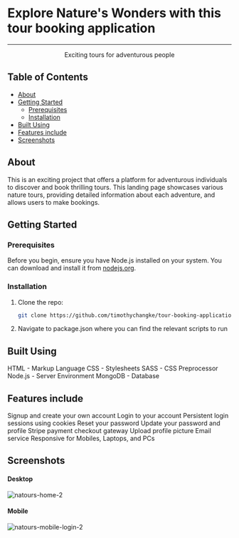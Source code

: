 # Explore Nature's Wonders with this tour booking application

---

<p align="center"> Exciting tours for adventurous people
    <br> 
</p>

## Table of Contents
- [About](#about)
- [Getting Started](#getting-started)
  - [Prerequisites](#prerequisites)
  - [Installation](#installation)
- [Built Using](#built-using)
- [Features include](#features)
- [Screenshots](#screenshots)


## About

This is an exciting project that offers a platform for adventurous individuals to discover and book thrilling tours. This landing page showcases various nature tours, providing detailed information about each adventure, and allows users to make bookings.

## Getting Started

### Prerequisites

Before you begin, ensure you have Node.js installed on your system. You can download and install it from [nodejs.org](https://nodejs.org/).

### Installation

1. Clone the repo:

   ```bash
   git clone https://github.com/timothychangke/tour-booking-application.git
   
2. Navigate to package.json where you can find the relevant scripts to run

## Built Using <a name = "built_using"></a>

HTML - Markup Language
CSS - Stylesheets
SASS - CSS Preprocessor
Node.js - Server Environment
MongoDB - Database

## Features include <a name = "built_using"></a>

Signup and create your own account
Login to your account
Persistent login sessions using cookies
Reset your password
Update your password and profile
Stripe payment checkout gateway
Upload profile picture
Email service
Responsive for Mobiles, Laptops, and PCs


## Screenshots 
#### Desktop

![natours-home-2](https://github.com/timothychangke/Tour-Booking-Application/assets/101695218/3b7ce718-df6d-4b84-95f4-0ac7d57c9f1e)


#### Mobile

![natours-mobile-login-2](https://github.com/timothychangke/Tour-Booking-Application/assets/101695218/88dec13c-6a15-47d2-ad75-410a36021a56)



